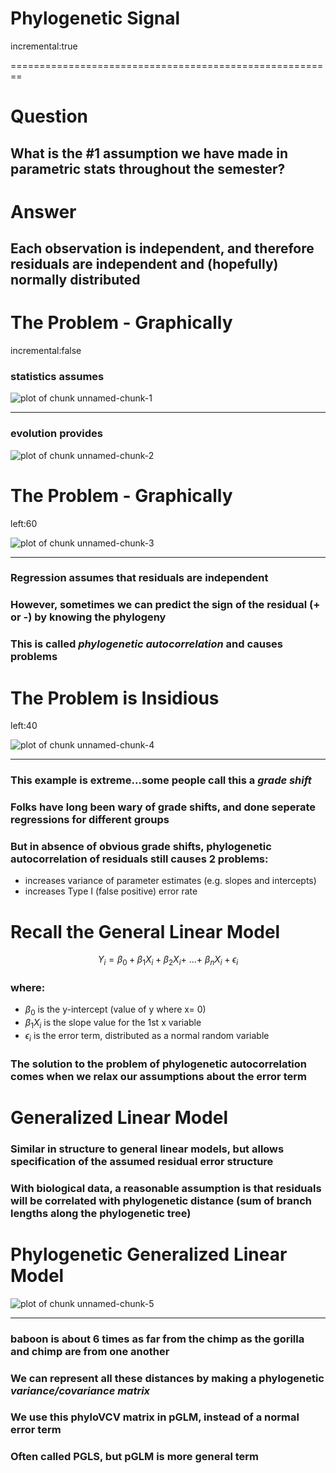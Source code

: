 Phylogenetic Signal
========================================================
incremental:true

========================================================

# Question

## What is the #1 assumption we have made in parametric stats throughout the semester?
   
# Answer

## Each observation is independent, and therefore residuals are independent and (hopefully) normally distributed

The Problem - Graphically
===============
incremental:false

### statistics assumes

![plot of chunk unnamed-chunk-1](phylogenetic_signal-figure/unnamed-chunk-1-1.png) 

***

### evolution provides

![plot of chunk unnamed-chunk-2](phylogenetic_signal-figure/unnamed-chunk-2-1.png) 



The Problem - Graphically
==========
left:60

![plot of chunk unnamed-chunk-3](phylogenetic_signal-figure/unnamed-chunk-3-1.png) 

***

### Regression assumes that residuals are independent

### However, sometimes we can predict the sign of the residual (+ or -) by knowing the phylogeny

### This is called ***phylogenetic autocorrelation*** and causes problems

The Problem is Insidious
===================
left:40

![plot of chunk unnamed-chunk-4](phylogenetic_signal-figure/unnamed-chunk-4-1.png) 

***

### This example is extreme...some people call this a  ***grade shift***

### Folks have long been wary of grade shifts, and done seperate regressions for different groups

### But in absence of obvious grade shifts, phylogenetic autocorrelation of residuals still causes 2 problems:

*  increases variance of parameter estimates (e.g. slopes and intercepts)
*  increases Type I (false positive) error rate

Recall the General Linear Model 
=================

$$Y_i = \beta_0 + \beta_1X_i + \beta_2X_i +\ ... +\ \beta_nX_i  + \epsilon_i$$

### where: 

* $\beta_0$ is the y-intercept (value of y where x= 0)
*  $\beta_1X_i$ is the slope value for the 1st x variable
*  $\epsilon_i$ is the error term, distributed as a normal random variable

### The solution to the problem of phylogenetic autocorrelation comes when we relax our assumptions about the error term

Generalized Linear Model
=================

### Similar in structure to general linear models, but allows specification of the assumed residual error structure

### With biological data, a reasonable assumption is that residuals will be correlated with phylogenetic distance (sum of branch lengths along the phylogenetic tree)

Phylogenetic Generalized Linear Model
============

![plot of chunk unnamed-chunk-5](phylogenetic_signal-figure/unnamed-chunk-5-1.png) 

*** 

### baboon is about 6 times as far from the chimp as the gorilla and chimp are from one another

### We can represent all these distances by making a phylogenetic ***variance/covariance matrix***

### We use this phyloVCV matrix in pGLM, instead of a normal error term

### Often called PGLS, but pGLM is more general term

